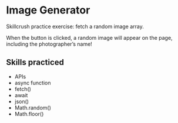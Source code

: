 # Image Generator

Skillcrush practice exercise: fetch a random image array.

When the button is clicked, a random image will appear on the page, including the photographer’s name!

## Skills practiced

- APIs
- async function
- fetch()
- await 
- json()
- Math.random()
- Math.floor()
